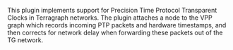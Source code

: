 This plugin implements support for Precision Time Protocol Transparent Clocks
in Terragraph networks.  The plugin attaches a node to the VPP graph which
records incoming PTP packets and hardware timestamps, and then corrects for
network delay when forwarding these packets out of the TG network.
